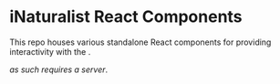 # iNaturalist React Components

This repo houses various standalone React components for providing interactivity with the .

*as such requires a server*.

